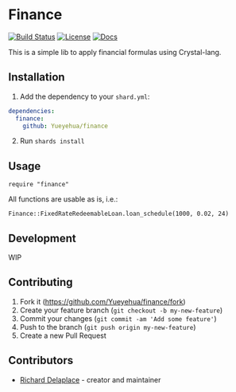 # Finance
[![Build Status][travis-img]][travis-url]
[![License][license-img]][license-url]
[![Docs][docs-img]][docs-url]

This is a simple lib to apply financial formulas using Crystal-lang.

## Installation

1. Add the dependency to your `shard.yml`:
```yaml
dependencies:
  finance:
    github: Yueyehua/finance
```
2. Run `shards install`

## Usage

```crystal
require "finance"
```

All functions are usable as is, i.e.:
```crystal
Finance::FixedRateRedeemableLoan.loan_schedule(1000, 0.02, 24)
```

## Development

WIP

## Contributing

1. Fork it (<https://github.com/Yueyehua/finance/fork>)
2. Create your feature branch (`git checkout -b my-new-feature`)
3. Commit your changes (`git commit -am 'Add some feature'`)
4. Push to the branch (`git push origin my-new-feature`)
5. Create a new Pull Request

## Contributors

- [Richard Delaplace](https://github.com/Yueyehua) - creator and maintainer

[travis-img]: https://travis-ci.org/Yueyehua/finance.svg?branch=master
[travis-url]: https://travis-ci.org/Yueyehua/finance
[license-img]: https://img.shields.io/badge/License-MIT-blue.svg
[license-url]: LICENSE
[docs-img]: https://img.shields.io/readthedocs/docs.svg
[docs-url]: https://yueyehua.github.io/finance/
